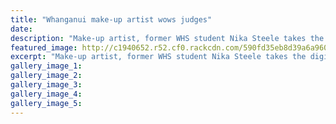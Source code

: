 ```yaml
---
title: "Whanganui make-up artist wows judges"
date: 
description: "Make-up artist, former WHS student Nika Steele takes the digital stage. A Whanganui make-up artist is making her big debut by vlogging..."
featured_image: http://c1940652.r52.cf0.rackcdn.com/590fd35eb8d39a6a9600080c/NikaSteele-ex-UTube-make-up-artist-Chron-6-May.jpg
excerpt: "Make-up artist, former WHS student Nika Steele takes the digital stage. A Whanganui make-up artist is making her big debut by vlogging."
gallery_image_1: 
gallery_image_2: 
gallery_image_3: 
gallery_image_4: 
gallery_image_5: 
---
```

